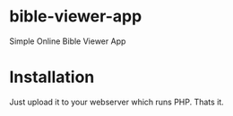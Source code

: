 # bible-viewer-app
Simple Online Bible Viewer App

# Installation
Just upload it to your webserver which runs PHP.
Thats it.